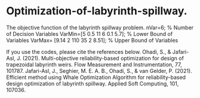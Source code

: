 # Optimization-of-labyrinth-spillway.
The objective function of the labyrinth spillway problem.
nVar=6;                               % Number of Decision Variables
VarMin=[5 0.5 11 6 0.1 5.7];          % Lower Bound of Variables
VarMax= [9.14 2 110 35 2 8.51];       % Upper Bound of Variables




If you use the codes, please cite the references below.
Ohadi, S., & Jafari-Asl, J. (2021). Multi-objective reliability-based optimization for design of trapezoidal labyrinth weirs. Flow Measurement and Instrumentation, 77, 101787.
Jafari-Asl, J., Seghier, M. E. A. B., Ohadi, S., & van Gelder, P. (2021). Efficient method using Whale Optimization Algorithm for reliability-based design optimization of labyrinth spillway. Applied Soft Computing, 101, 107036.

